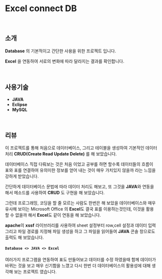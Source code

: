 # Excel connect DB

<br/>

## 소개

**Database** 의 기본적이고 간단한 사용을 위한 프로젝트 입니다.

**Excel** 을 연동하여 서로의 변화에 따라 달라지는 결과를 확인합니다.

<br/>


## 사용기술
- **JAVA**
- **Eclipse** 
- **MySQL**

<br/>

## 리뷰

이 프로젝트를 통해 처음으로 데이터베이스, 그리고 테이블을 생성하여 기본적인
데이터 처리 **CRUD(Create Read Update Delete)** 를 해 보았습니다.

데이터베이스 직접 다뤄보는 것은 처음 이었고 공부를 하면 할수록 데이터들의 흐름이
표와 표를 연결하여 유의미한 정보를 얻어 내는 것이 매우 가치있지 않을까 라는 느낌을 강하게 받았습니다.

간단하게 데이터베이스 문법에 따라 데이터 처리도 해보고, 또 그것을 **JAVA**와 연동을 해서 메소드를 사용하여 **CRUD** 도 구현을 해 보았습니다.

그런데 프로그래밍, 코딩을 할 줄 모르는 사람도 한번은 해 보았을 데이터베이스와 매우 유사해 보이는
Microsoft Office 의 **Excel**도 결국 표를 이용하는것인데,
이것을 활용 할 수 없을까 해서 **Excel**도 같이 연동을 해 보았습니다.

**apache**의 **xssf** 라이브러리를 사용하여 sheet 설정부터 row,cell 설정과 데이터 입력 그리고 파일 경로를 지정해 파일 생성을 하고 그 파일을 읽어들여 **JAVA** 콘솔 창으로도 출력도 해 보았습니다.

####  ```Database <> JAVA <> Excel```

여러가지 프로그램을 연동하여 표도 만들어보고 데이터를 수정 하였을때 함께 데이터가 바뀌는 것을 보고 매우 신기함을 느꼈고
다시 한번 더 데이터베이스의 활용성에 대해 생각해 보는 프로젝트 였습니다.
